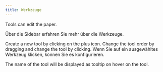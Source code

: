 ```yaml
---
title: Werkzeuge
---
```


Tools can edit the paper.

Über die Sidebar erfahren Sie mehr über die Werkzeuge.

Create a new tool by clicking on the plus icon. Change the tool order by dragging and change the tool by clicking.
Wenn Sie auf ein ausgewähltes Werkzeug klicken, können Sie es konfigurieren.

The name of the tool will be displayed as tooltip on hover on the tool.
